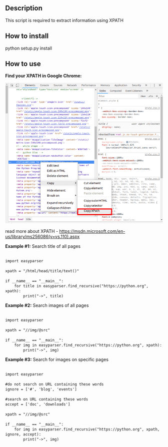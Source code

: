 ## **Description**



This script is required to extract information using XPATH




## **How to install**

python setup.py install






## **How to use**


**Find your XPATH in Google Chrome:**

![Chrome XPATH](./images/ex1.png)

read more about XPATH - https://msdn.microsoft.com/en-us/library/ms256086(v=vs.110).aspx

**Example #1:**
Search title of all pages
```

import easyparser

xpath = "/html/head/title/text()"

if __name__ == "__main__":
    for title in easyparser.find_recursive("https://python.org", xpath):
        print("->", title)

```

**Example #2:**
Search images of all pages
```

import easyparser

xpath = "//img/@src"

if __name__ == "__main__":
    for img in easyparser.find_recursive("https://python.org", xpath):
        print("->", img)

```

**Example #3:**
Search for images on specific pages
```

import easyparser

#do not search on URL containing these words
ignore = ['#', 'blog', 'events'] 

#search on URL containing these words
accept = ['doc', 'downloads']

xpath = "//img/@src"

if __name__ == "__main__":
    for img in easyparser.find_recursive("https://python.org", xpath, ignore, accept):
        print("->", img)

```

